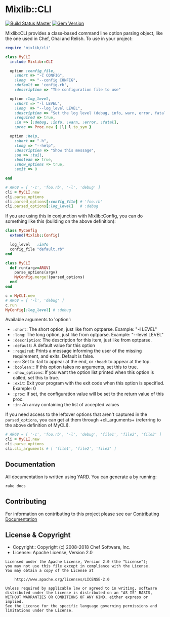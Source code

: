 # Mixlib::CLI

[![Build Status Master](https://travis-ci.org/chef/mixlib-cli.svg?branch=master)](https://travis-ci.org/chef/mixlib-cli) [![Gem Version](https://badge.fury.io/rb/mixlib-cli.svg)](https://badge.fury.io/rb/mixlib-cli)

Mixlib::CLI provides a class-based command line option parsing object, like the one used in Chef, Ohai and Relish. To use in your project:

```ruby
require 'mixlib/cli'

class MyCLI
  include Mixlib::CLI

  option :config_file,
    :short => "-c CONFIG",
    :long  => "--config CONFIG",
    :default => 'config.rb',
    :description => "The configuration file to use"

  option :log_level,
    :short => "-l LEVEL",
    :long  => "--log_level LEVEL",
    :description => "Set the log level (debug, info, warn, error, fatal)",
    :required => true,
    :in => [:debug, :info, :warn, :error, :fatal],
    :proc => Proc.new { |l| l.to_sym }

  option :help,
    :short => "-h",
    :long => "--help",
    :description => "Show this message",
    :on => :tail,
    :boolean => true,
    :show_options => true,
    :exit => 0

end

# ARGV = [ '-c', 'foo.rb', '-l', 'debug' ]
cli = MyCLI.new
cli.parse_options
cli.parsed_options[:config_file] # 'foo.rb'
cli.parsed_options[:log_level]   # :debug
```

If you are using this in conjunction with Mixlib::Config, you can do something like this (building on the above definition):

```ruby
class MyConfig
  extend(Mixlib::Config)

  log_level   :info
  config_file "default.rb"
end

class MyCLI
  def run(argv=ARGV)
    parse_options(argv)
    MyConfig.merge!(parsed_options)
  end
end

c = MyCLI.new
# ARGV = [ '-l', 'debug' ]
c.run
MyConfig[:log_level] # :debug
```

Available arguments to 'option':

- `:short`: The short option, just like from optparse. Example: "-l LEVEL"
- `:long`: The long option, just like from optparse. Example: "--level LEVEL"
- `:description`: The description for this item, just like from optparse.
- `:default`: A default value for this option
- `:required`: Prints a message informing the user of the missing requirement, and exits. Default is false.
- `:on`: Set to :tail to appear at the end, or `:head`: to appear at the top.
- `:boolean:`: If this option takes no arguments, set this to true.
- `:show_options`: If you want the option list printed when this option is called, set this to true.
- `:exit`: Exit your program with the exit code when this option is specified. Example: 0
- `:proc`: If set, the configuration value will be set to the return value of this proc.
- `:in`: An array containing the list of accepted values

If you need access to the leftover options that aren't captured in the `parsed_options`, you can get at them through +cli_arguments+ (referring to the above definition of MyCLI).

```ruby
# ARGV = [ '-c', 'foo.rb', '-l', 'debug', 'file1', 'file2', 'file3' ]
cli = MyCLI.new
cli.parse_options
cli.cli_arguments # [ 'file1', 'file2', 'file3' ]
```

## Documentation

All documentation is written using YARD. You can generate a by running:

```
rake docs
```

## Contributing

For information on contributing to this project please see our [Contributing Documentation](https://github.com/chef/chef/blob/master/CONTRIBUTING.md)

## License & Copyright

- Copyright:: Copyright (c) 2008-2018 Chef Software, Inc.
- License:: Apache License, Version 2.0

```text
Licensed under the Apache License, Version 2.0 (the "License");
you may not use this file except in compliance with the License.
You may obtain a copy of the License at

    http://www.apache.org/licenses/LICENSE-2.0

Unless required by applicable law or agreed to in writing, software
distributed under the License is distributed on an "AS IS" BASIS,
WITHOUT WARRANTIES OR CONDITIONS OF ANY KIND, either express or implied.
See the License for the specific language governing permissions and
limitations under the License.
```

